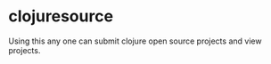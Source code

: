 clojuresource
==============

Using this any one can submit clojure open source projects and view projects.

